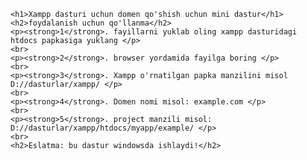 <html>
    <style>
        h1{
            color: red;
        }
        p{
            color: skyblue;
        }
        h2{
            color: pink;
        }
    </style>

    <h1>Xampp dasturi uchun domen qo'shish uchun mini dastur</h1>
    <h2>foydalanish uchun qo'llanma</h2>
    <p><strong>1</strong>. fayillarni yuklab oling xampp dasturidagi htdocs papkasiga yuklang </p>
    <br>
    <p><strong>2</strong>. browser yordamida fayilga boring </p>
    <br>
    <p><strong>3</strong>. Xampp o'rnatilgan papka manzilini misol D://dasturlar/xampp/ </p>
    <br>
    <p><strong>4</strong>. Domen nomi misol: example.com </p>
    <br>
    <p><strong>5</strong>. project manzili misol: D://dasturlar/xampp/htdocs/myapp/example/ </p>
    <br>
    <h2>Eslatma: bu dastur windowsda ishlaydi!</h2>
</html>
